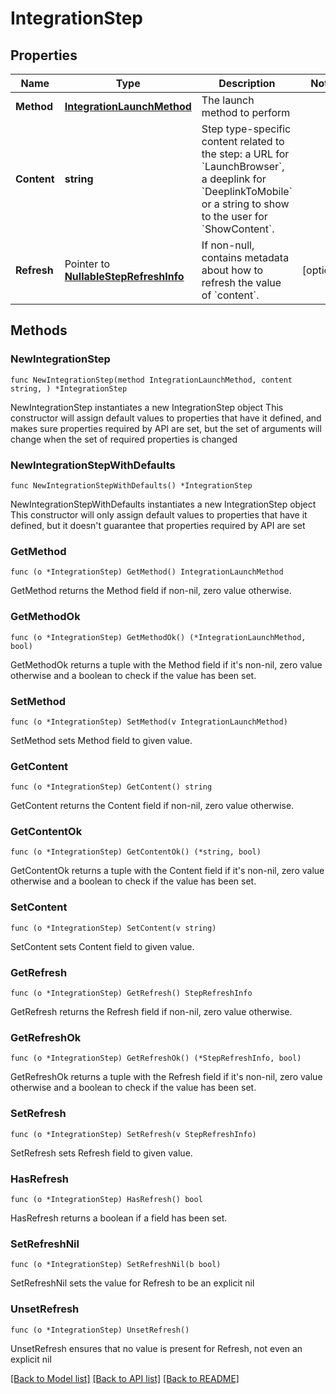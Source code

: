 # IntegrationStep

## Properties

Name | Type | Description | Notes
------------ | ------------- | ------------- | -------------
**Method** | [**IntegrationLaunchMethod**](IntegrationLaunchMethod.md) | The launch method to perform | 
**Content** | **string** | Step type-specific content related to the step: a URL for &#x60;LaunchBrowser&#x60;, a deeplink for &#x60;DeeplinkToMobile&#x60; or a string to show to the user for &#x60;ShowContent&#x60;. | 
**Refresh** | Pointer to [**NullableStepRefreshInfo**](StepRefreshInfo.md) | If non-null, contains metadata about how to refresh the value of &#x60;content&#x60;. | [optional] 

## Methods

### NewIntegrationStep

`func NewIntegrationStep(method IntegrationLaunchMethod, content string, ) *IntegrationStep`

NewIntegrationStep instantiates a new IntegrationStep object
This constructor will assign default values to properties that have it defined,
and makes sure properties required by API are set, but the set of arguments
will change when the set of required properties is changed

### NewIntegrationStepWithDefaults

`func NewIntegrationStepWithDefaults() *IntegrationStep`

NewIntegrationStepWithDefaults instantiates a new IntegrationStep object
This constructor will only assign default values to properties that have it defined,
but it doesn't guarantee that properties required by API are set

### GetMethod

`func (o *IntegrationStep) GetMethod() IntegrationLaunchMethod`

GetMethod returns the Method field if non-nil, zero value otherwise.

### GetMethodOk

`func (o *IntegrationStep) GetMethodOk() (*IntegrationLaunchMethod, bool)`

GetMethodOk returns a tuple with the Method field if it's non-nil, zero value otherwise
and a boolean to check if the value has been set.

### SetMethod

`func (o *IntegrationStep) SetMethod(v IntegrationLaunchMethod)`

SetMethod sets Method field to given value.


### GetContent

`func (o *IntegrationStep) GetContent() string`

GetContent returns the Content field if non-nil, zero value otherwise.

### GetContentOk

`func (o *IntegrationStep) GetContentOk() (*string, bool)`

GetContentOk returns a tuple with the Content field if it's non-nil, zero value otherwise
and a boolean to check if the value has been set.

### SetContent

`func (o *IntegrationStep) SetContent(v string)`

SetContent sets Content field to given value.


### GetRefresh

`func (o *IntegrationStep) GetRefresh() StepRefreshInfo`

GetRefresh returns the Refresh field if non-nil, zero value otherwise.

### GetRefreshOk

`func (o *IntegrationStep) GetRefreshOk() (*StepRefreshInfo, bool)`

GetRefreshOk returns a tuple with the Refresh field if it's non-nil, zero value otherwise
and a boolean to check if the value has been set.

### SetRefresh

`func (o *IntegrationStep) SetRefresh(v StepRefreshInfo)`

SetRefresh sets Refresh field to given value.

### HasRefresh

`func (o *IntegrationStep) HasRefresh() bool`

HasRefresh returns a boolean if a field has been set.

### SetRefreshNil

`func (o *IntegrationStep) SetRefreshNil(b bool)`

 SetRefreshNil sets the value for Refresh to be an explicit nil

### UnsetRefresh
`func (o *IntegrationStep) UnsetRefresh()`

UnsetRefresh ensures that no value is present for Refresh, not even an explicit nil

[[Back to Model list]](../README.md#documentation-for-models) [[Back to API list]](../README.md#documentation-for-api-endpoints) [[Back to README]](../README.md)



